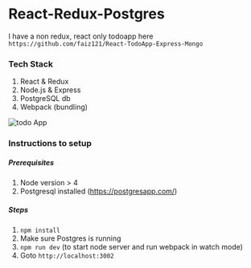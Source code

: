 # React-Redux-Postgres

I have a non redux, react only todoapp here `https://github.com/faiz121/React-TodoApp-Express-Mongo`


### Tech Stack

1. React & Redux
2. Node.js & Express
3. PostgreSQL db
4. Webpack (bundling)

![todo App](https://preview.ibb.co/g5nvLa/Screen_Shot_2017_03_25_at_5_32_29_PM.png)

### Instructions to setup

##### Prerequisites
1. Node version > 4
2. Postgresql installed (https://postgresapp.com/)

##### Steps
1. `npm install`
2. Make sure Postgres is running
3. `npm run dev` (to start node server and run webpack in watch mode)
4. Goto `http://localhost:3002`


